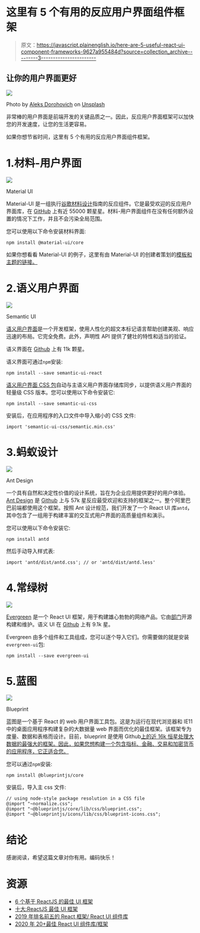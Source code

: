 # 这里有 5 个有用的反应用户界面组件框架

> 原文：<https://javascript.plainenglish.io/here-are-5-useful-react-ui-component-frameworks-9627a955484d?source=collection_archive---------3----------------------->

## 让你的用户界面更好

![](img/5735a4d94055003adc8b9b3f24e6c2c0.png)

Photo by [Aleks Dorohovich](https://unsplash.com/@aleksdorohovich?utm_source=unsplash&utm_medium=referral&utm_content=creditCopyText) on [Unsplash](https://unsplash.com/s/photos/web-design?utm_source=unsplash&utm_medium=referral&utm_content=creditCopyText)

非常棒的用户界面是前端开发的关键品质之一。因此，反应用户界面框架可以加快您的开发速度，让您的生活更容易。

如果你想节省时间，这里有 5 个有用的反应用户界面组件框架。

# 1.材料-用户界面

![](img/0388a1a074cf10a682a9ba0d82163a62.png)

Material UI

Material-UI 是一组执行[谷歌材料设计](https://material.io)指南的反应组件。它是最受欢迎的反应用户界面库，在 [GitHub](https://github.com/mui-org/material-ui) 上有近 55000 颗星星。材料-用户界面组件在没有任何额外设置的情况下工作，并且不会污染全局范围。

您可以使用以下命令安装材料界面:

```
npm install @material-ui/core
```

如果你想看看 Material-UI 的例子，这里有由 Material-UI 的创建者策划的[模板和主题的链接。](https://themes.material-ui.com)

# 2.语义用户界面

![](img/5d792ef35e861d07a6913d7f6e424653.png)

Semantic UI

[语义用户界面](https://react.semantic-ui.com)是一个开发框架，使用人性化的超文本标记语言帮助创建美观、响应迅速的布局。它完全免费。此外，声明性 API 提供了健壮的特性和适当的验证。

语义界面在 [Github](https://github.com/Semantic-Org/Semantic-UI-React) 上有 11k 颗星。

语义界面可通过`npm`安装:

```
npm install --save semantic-ui-react
```

[语义用户界面 CSS 包](https://github.com/Semantic-Org/Semantic-UI-CSS)自动与主语义用户界面存储库同步，以提供语义用户界面的轻量级 CSS 版本。您可以使用以下命令安装它:

```
npm install --save semantic-ui-css
```

安装后，在应用程序的入口文件中导入缩小的 CSS 文件:

```
import 'semantic-ui-css/semantic.min.css'
```

# 3.蚂蚁设计

![](img/f62431c62b74fce4f88b47d83fea4ca3.png)

Ant Design

一个具有自然和决定性价值的设计系统，旨在为企业应用提供更好的用户体验。 [Ant Design](https://ant.design) 是 [Github](https://github.com/ant-design/ant-design/) 上与 57k 星反应最受欢迎和支持的框架之一。整个阿里巴巴前端都使用这个框架。按照 Ant 设计规范，我们开发了一个 React UI 库`antd`，其中包含了一组用于构建丰富的交互式用户界面的高质量组件和演示。

您可以使用以下命令安装它:

```
npm install antd
```

然后手动导入样式表:

```
import 'antd/dist/antd.css'; // or 'antd/dist/antd.less'
```

# 4.常绿树

![](img/adf6433d4ea8120f0059e278a32bda08.png)

[Evergreen](https://evergreen.segment.com) 是一个 React UI 框架，用于构建雄心勃勃的网络产品。它由[部门](https://segment.com/)开源构建和维护。语义 UI 在 [Github](https://github.com/segmentio/evergreen/) 上有 9.1k 星。

Evergreen 由多个组件和工具组成，您可以逐个导入它们。你需要做的就是安装`evergreen-ui`包:

```
npm install --save evergreen-ui
```

# 5.蓝图

![](img/439f4e5f25eeb0846edf53ca87a0411c.png)

Blueprint

蓝图是一个基于 React 的 web 用户界面工具包。这是为运行在现代浏览器和 IE11 中的桌面应用程序构建复杂的大数据量 web 界面而优化的最佳框架。该框架专为度量、数据和表格而设计。目前，blueprint 是使用 Github[上的近 16k 恒星处理大数据的最强大的框架。因此，如果您想构建一个包含指标、金融、交易和加密货币的应用程序，它正适合您。](https://github.com/palantir/blueprint)

您可以通过`npm`安装:

```
npm install @blueprintjs/core
```

安装后，导入主 css 文件:

```
// using node-style package resolution in a CSS file
@import "~normalize.css";
@import "~@blueprintjs/core/lib/css/blueprint.css";
@import "~@blueprintjs/icons/lib/css/blueprint-icons.css";
```

# 结论

感谢阅读，希望这篇文章对你有用。编码快乐！

# 资源

*   [6 个基于 ReactJS 的最佳 UI 框架](https://medium.com/@zeolearn/6-best-reactjs-based-ui-frameworks-37ea7cbd53b4)
*   [十大:ReactJS 最佳 UI 框架](https://ourcodeworld.com/articles/read/497/top-10-best-ui-frameworks-for-reactjs)
*   [2019 年排名前五的 React 框架/ React UI 组件库](https://devias.io/blog/top-5-react-ui-component-libraries-frameworks)
*   [2020 年 20+最佳 React UI 组件库/框架](https://www.codeinwp.com/blog/react-ui-component-libraries-frameworks/)